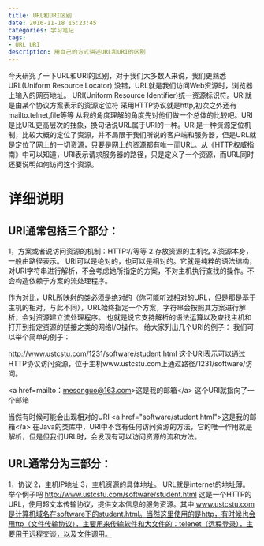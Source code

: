 ```yaml
---
title: URL和URI区别
date: 2016-11-18 15:23:45
categories: 学习笔记
tags:
- URL URI
description: 用自己的方式讲述URL和URI的区别
---
```

<!-- more -->

今天研究了一下URL和URI的区别，对于我们大多数人来说，我们更熟悉URL(Uniform Resource Locator),没错，URL就是我们访问Web资源时，浏览器上输入的网页地址。
URI(Uniform Resource Identifier)统一资源标识符。URI就是由某个协议方案表示的资源定位符 采用HTTP协议就是http,初次之外还有mailto.telnet,file等等
从我的角度理解的角度先对他们做一个总体的比较吧。URI是比URL更高层次的抽象，换句话说URL属于URI的一种。URI是一种资源定位机制，比较大概的定位了资源，并不局限于我们所说的客户端和服务器，但是URL就是定位了网上的一切资源，只要是网上的资源都有唯一而URL。从《HTTP权威指南》中可以知道，URI表示请求服务器的路径，只是定义了一个资源，而URL同时还要说明如何访问这个资源。
	
# 详细说明

## URI通常包括三个部分：
1，方案或者说访问资源的机制：HTTP://等等
2.存放资源的主机名
3.资源本身，一般由路径表示。
URI可以是绝对的，也可以是相对的。它就是纯粹的语法结构，对URI字符串进行解析，不会考虑她所指定的方案，不对主机执行查找的操作。不会构造依赖于方案的流处理程序。
	
	
作为对比，URL所映射的类必须是绝对的（你可能听过相对的URL，但是那是基于主机的相对，与此不同），URL始终指定一个方案，字符串会按照其方案进行解析，会对资源建立流处理程序。
也就是说它支持解析的语法运算以及查找主机和打开到指定资源的链接之类的网络I/O操作。
给大家列出几个URI的例子：
我们可以举个简单的例子：
	
http://www.ustcstu.com/1231/software/student.html
这个URI表示可以通过HTTP协议访问资源，位于主机www.ustcstu.com上通过路径/1231/software/访问。
	
&lt;a href=mailto：mesonguo@163.com&gt;这是我的邮箱&lt;/a&gt;
这个URI就指向了一个邮箱
	
当然有时候可能会出现相对的URI
&lt;a href="software/student.html"&gt;这是我的邮箱&lt;/a&gt;
在Java的类库中，URI中不含有任何访问资源的方法，它的唯一作用就是解析，但是但我们URL时，会发现有可以访问资源的流和方法。
## URL通常分为三部分：
1，协议
2，主机IP地址
3，主机资源的具体地址。
URL就是internet的地址薄。
举个例子吧
http://www.ustcstu.com/software/student.html
这是一个HTTP的URL，使用超文本传输协议，提供文本信息的服务资源。其中 www.ustcstu.com是计算机域名在software下的student.html。当然这里使用的是http，有时候也会用ftp（文件传输协议），主要用来传输软件和大文件的：telenet（远程登录），主要用于远程交谈，以及文件调用。